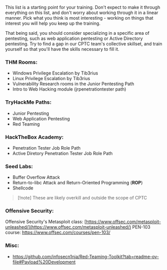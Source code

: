 This list is a starting point for your training. Don't expect to make it through everything on this list, and don't worry about working through it in a linear manner. Pick what you think is most interesting - working on things that interest you will help you keep up the training.

That being said, you should consider specializing in a specific area of pentesting, such as web application pentesting or Active Directory pentesting. Try to find a gap in our CPTC team's collective skillset, and train yourself so that you'll have the skills necessary to fill it.

### THM Rooms: 
- Windows Privilege Escalation by Tib3rius 
- Linux Privilege Escalation by Tib3rius 
- Vulnerability Research rooms in the Junior Pentesting Path
- Intro to Web Hacking module (jrpenetrationtester path)
### TryHackMe Paths:
- Junior Pentesting
- Web Application Pentesting
- Red Teaming

### HackTheBox Academy:
- Penetration Tester Job Role Path
- Active Diretory Penetration Tester Job Role Path
### Seed Labs:
- Buffer Overflow Attack
- Return-to-libc Attack and Return-Oriented Programming (**ROP**)
- Shellcode
>[!note] These are likely overkill and outside the scope of CPTC

### Offensive Security:
Offensive Security's Metasploit class: [https://www.offsec.com/metasploit-unleashed/](https://www.offsec.com/metasploit-unleashed/)
PEN-103 course: https://www.offsec.com/courses/pen-103/

### Misc:
- https://github.com/infosecn1nja/Red-Teaming-Toolkit?tab=readme-ov-file#Payload%20Development
